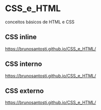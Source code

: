 # CSS_e_HTML
conceitos básicos de HTML e CSS

## CSS inline
 https://brunosantosti.github.io/CSS_e_HTML/

## CSS interno
 https://brunosantosti.github.io/CSS_e_HTML/

## CSS externo
 https://brunosantosti.github.io/CSS_e_HTML/
